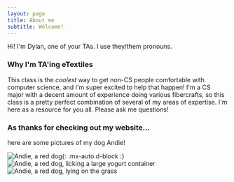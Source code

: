 ```yaml
---
layout: page
title: About me
subtitle: Welcome!
---
```


Hi! I'm Dylan, one of your TAs. I use they/them pronouns. 

### Why I'm TA'ing eTextiles

This class is the _coolest_ way to get non-CS people comfortable with computer science, and I'm super excited to help that happen! I'm a CS major with a decent amount of experience doing various fibercrafts, so this class is a pretty perfect combination of several of my areas of expertise. I'm here as a resource for you all. Please ask me questions!

### As thanks for checking out my website...
here are some pictures of my dog Andie!

![Andie, a red dog]({{site.baseurl}}/assets/img/andie_1){: .mx-auto.d-block :}
![Andie, a red dog, licking a large yogurt container](https://dlc4-williams.github.io/assets/img/andie_2 "test title")
![Andie, a red dog, lying on the grass](https://dlc4-williams.github.io/assets/img/andie_3)
